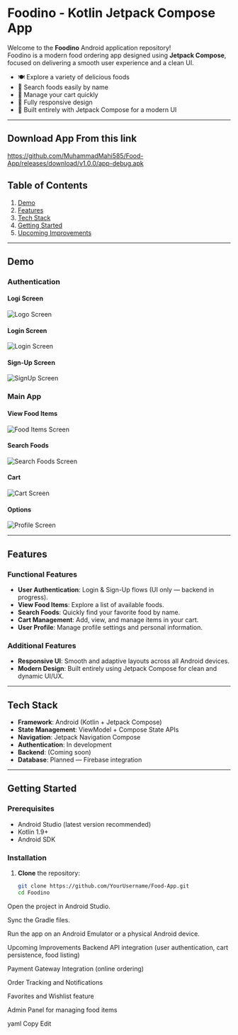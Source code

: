 # Foodino - Kotlin Jetpack Compose App

Welcome to the **Foodino** Android application repository!  
Foodino is a modern food ordering app designed using **Jetpack Compose**, focused on delivering a smooth user experience and a clean UI.

- 🍽️ Explore a variety of delicious foods
- 🔎 Search foods easily by name
- 🛒 Manage your cart quickly
- 📱 Fully responsive design
- 🎨 Built entirely with Jetpack Compose for a modern UI

---
## Download App From this link
https://github.com/MuhammadMahi585/Food-App/releases/download/v1.0.0/app-debug.apk

## Table of Contents

1. [Demo](#demo)
2. [Features](#features)
3. [Tech Stack](#tech-stack)
4. [Getting Started](#getting-started)
5. [Upcoming Improvements](#upcoming-improvements)

---

## Demo

### Authentication

#### Logi Screen
![Logo Screen](./assets/logo.jpg)

#### Login Screen
![Login Screen](./assets/login.jpg)

#### Sign-Up Screen
![SignUp Screen](./assets/signup.jpg)

### Main App

#### View Food Items
![Food Items Screen](./assets/viewFood.jpg)

#### Search Foods
![Search Foods Screen](./assets/search.jpg)

#### Cart
![Cart Screen](./assets/cart.jpg)

#### Options
![Profile Screen](./assets/options.jpg)

---

## Features

### Functional Features
- **User Authentication**: Login & Sign-Up flows (UI only — backend in progress).
- **View Food Items**: Explore a list of available foods.
- **Search Foods**: Quickly find your favorite food by name.
- **Cart Management**: Add, view, and manage items in your cart.
- **User Profile**: Manage profile settings and personal information.

### Additional Features
- **Responsive UI**: Smooth and adaptive layouts across all Android devices.
- **Modern Design**: Built entirely using Jetpack Compose for clean and dynamic UI/UX.

---

## Tech Stack

- **Framework**: Android (Kotlin + Jetpack Compose)
- **State Management**: ViewModel + Compose State APIs
- **Navigation**: Jetpack Navigation Compose
- **Authentication**: In development
- **Backend**: (Coming soon)
- **Database**: Planned — Firebase integration

---

## Getting Started

### Prerequisites

- Android Studio (latest version recommended)
- Kotlin 1.9+
- Android SDK

### Installation

1. **Clone** the repository:
   ```bash
   git clone https://github.com/YourUsername/Food-App.git
   cd Foodino
Open the project in Android Studio.

Sync the Gradle files.

Run the app on an Android Emulator or a physical Android device.

Upcoming Improvements
Backend API integration (user authentication, cart persistence, food listing)

Payment Gateway Integration (online ordering)

Order Tracking and Notifications

Favorites and Wishlist feature

Admin Panel for managing food items

yaml
Copy
Edit
